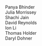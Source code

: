 Panya Bhinder  
Julia Morrissey  
Shachi Jain  
David Reynolds  
Ion Li  
Thomas Holder  
Daryl Dohner  

